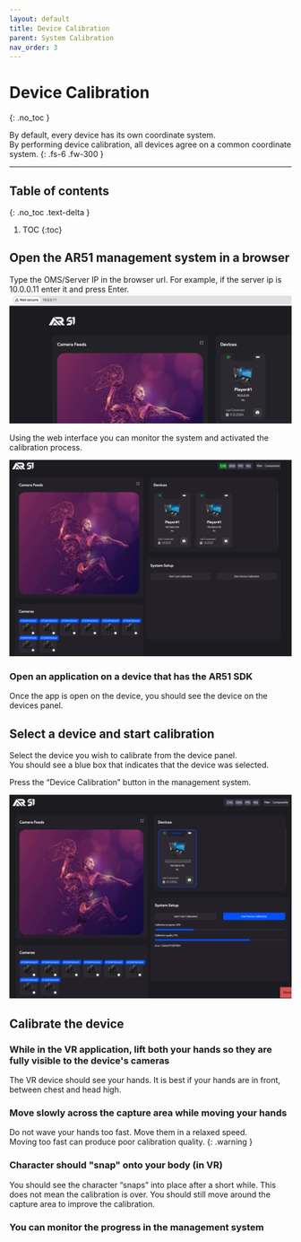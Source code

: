 ```yaml
---
layout: default
title: Device Calibration
parent: System Calibration
nav_order: 3
---
```


# Device Calibration 
{: .no_toc }

By default, every device has its own coordinate system.\
 By performing device calibration, all devices agree on a common coordinate system.
{: .fs-6 .fw-300 }



---
## Table of contents
{: .no_toc .text-delta }

1. TOC
{:toc}

## Open the AR51 management system in a browser
Type the OMS/Server IP in the browser url. 
For example, if the server ip is 10.0.0.11 enter it and press Enter.
![device calibration - open browser.png](/assets/images/device%20calibration%20-%20open%20browser.png)

Using the web interface you can monitor the system and activated the calibration process.

![oms](/assets/images/oms.png)

### Open an application on a device that has the AR51 SDK 
Once the app is open on the device, you should see the device on the devices panel. 

## Select a device and start calibration
Select the device you wish to calibrate from the device panel. \
You should see a blue box that indicates that the device was selected.

Press the “Device Calibration” button in the management system.

![device calibration](/assets/images/device_calibration_selected.png)

## Calibrate the device

### While in the VR application, lift both your hands so they are fully visible to the device's cameras
The VR device should see your hands.
It is best if your hands are in front, between chest and head high.

### Move slowly across the capture area while moving your hands

Do not wave your hands too fast. Move them in a relaxed speed. \
Moving too fast can produce poor calibration quality.
{: .warning }

### Character should "snap" onto your body (in VR)
You should see the character “snaps” into place after a short while. 
This does not mean the calibration is over. 
You should still move around the capture area to improve the calibration.

### You can monitor the progress in the management system